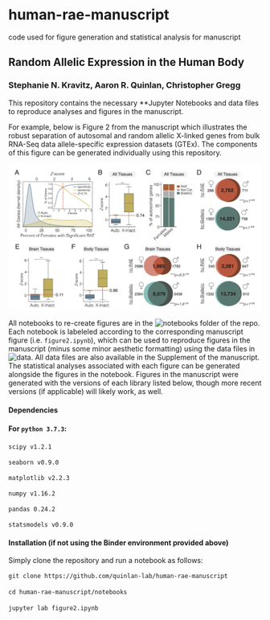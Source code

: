 # human-rae-manuscript
 code used for figure generation and statistical analysis for manuscript

## Random Allelic Expression in the Human Body

### Stephanie N. Kravitz, Aaron R. Quinlan, Christopher Gregg

This repository contains the necessary **Jupyter Notebooks and data files to reproduce analyses and figures in the manuscript. 

For example, below is Figure 2 from the manuscript which illustrates the robust separation of autosomal and random allelic X-linked genes from bulk RNA-Seq data allele-specific expression datasets (GTEx). The components of this figure can be generated individually using this repository.

![alt text](img/Figure2.png)

All notebooks to re-create figures are in the ![notebooks](https://github.com/quinlan-lab/human-rae-manuscript/tree/main/notebooks) folder of the repo. Each notebook is labeleled according to the corresponding manuscript figure (i.e. `figure2.ipynb`), which can be used to reproduce figures in the manuscript (minus some minor aesthetic formatting) using the data files in ![data](https://github.com/quinlan-lab/human-rae-manuscript/tree/main/data). All data files are also available in the Supplement of the manuscript. The statistical analyses associated with each figure can be generated alongside the figures in the notebook. Figures in the manuscript were generated with the versions of each library listed below, though more recent versions (if applicable) will likely work, as well.

#### Dependencies

#### For `python 3.7.3`:

`scipy v1.2.1`

`seaborn v0.9.0`

`matplotlib v2.2.3`

`numpy v1.16.2`

`pandas 0.24.2`

`statsmodels v0.9.0`

#### Installation (if **not** using the Binder environment provided above)

Simply clone the repository and run a notebook as follows:

```
git clone https://github.com/quinlan-lab/human-rae-manuscript

cd human-rae-manuscript/notebooks

jupyter lab figure2.ipynb

